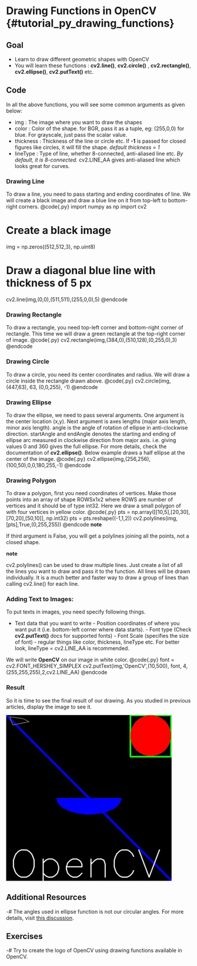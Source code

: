 Drawing Functions in OpenCV {#tutorial_py_drawing_functions}
===========================

Goal
----

-   Learn to draw different geometric shapes with OpenCV
-   You will learn these functions : **cv2.line()**, **cv2.circle()** , **cv2.rectangle()**,
    **cv2.ellipse()**, **cv2.putText()** etc.

Code
----

In all the above functions, you will see some common arguments as given below:

-   img : The image where you want to draw the shapes
-   color : Color of the shape. for BGR, pass it as a tuple, eg: (255,0,0) for blue. For
    grayscale, just pass the scalar value.
-   thickness : Thickness of the line or circle etc. If **-1** is passed for closed figures like
    circles, it will fill the shape. *default thickness = 1*
-   lineType : Type of line, whether 8-connected, anti-aliased line etc. *By default, it is
    8-connected.* cv2.LINE_AA gives anti-aliased line which looks great for curves.

### Drawing Line

To draw a line, you need to pass starting and ending coordinates of line. We will create a black
image and draw a blue line on it from top-left to bottom-right corners.
@code{.py}
import numpy as np
import cv2

# Create a black image
img = np.zeros((512,512,3), np.uint8)

# Draw a diagonal blue line with thickness of 5 px
cv2.line(img,(0,0),(511,511),(255,0,0),5)
@endcode
### Drawing Rectangle

To draw a rectangle, you need top-left corner and bottom-right corner of rectangle. This time we
will draw a green rectangle at the top-right corner of image.
@code{.py}
cv2.rectangle(img,(384,0),(510,128),(0,255,0),3)
@endcode
### Drawing Circle

To draw a circle, you need its center coordinates and radius. We will draw a circle inside the
rectangle drawn above.
@code{.py}
cv2.circle(img,(447,63), 63, (0,0,255), -1)
@endcode
### Drawing Ellipse

To draw the ellipse, we need to pass several arguments. One argument is the center location (x,y).
Next argument is axes lengths (major axis length, minor axis length). angle is the angle of rotation
of ellipse in anti-clockwise direction. startAngle and endAngle denotes the starting and ending of
ellipse arc measured in clockwise direction from major axis. i.e. giving values 0 and 360 gives the
full ellipse. For more details, check the documentation of **cv2.ellipse()**. Below example draws a
half ellipse at the center of the image.
@code{.py}
cv2.ellipse(img,(256,256),(100,50),0,0,180,255,-1)
@endcode
### Drawing Polygon

To draw a polygon, first you need coordinates of vertices. Make those points into an array of shape
ROWSx1x2 where ROWS are number of vertices and it should be of type int32. Here we draw a small
polygon of with four vertices in yellow color.
@code{.py}
pts = np.array([[10,5],[20,30],[70,20],[50,10]], np.int32)
pts = pts.reshape((-1,1,2))
cv2.polylines(img,[pts],True,(0,255,255))
@endcode
**note**

If third argument is False, you will get a polylines joining all the points, not a closed shape.

**note**

cv2.polylines() can be used to draw multiple lines. Just create a list of all the lines you want
to draw and pass it to the function. All lines will be drawn individually. It is a much better and
faster way to draw a group of lines than calling cv2.line() for each line.

### Adding Text to Images:

To put texts in images, you need specify following things.
   -   Text data that you want to write
    -   Position coordinates of where you want put it (i.e. bottom-left corner where data starts).
    -   Font type (Check **cv2.putText()** docs for supported fonts)
    -   Font Scale (specifies the size of font)
    -   regular things like color, thickness, lineType etc. For better look, lineType = cv2.LINE_AA
        is recommended.

We will write **OpenCV** on our image in white color.
@code{.py}
font = cv2.FONT_HERSHEY_SIMPLEX
cv2.putText(img,'OpenCV',(10,500), font, 4,(255,255,255),2,cv2.LINE_AA)
@endcode
### Result

So it is time to see the final result of our drawing. As you studied in previous articles, display
the image to see it.

![image](images/drawing.jpg)

Additional Resources
--------------------

-#  The angles used in ellipse function is not our circular angles. For more details, visit [this
    discussion](http://answers.opencv.org/question/14541/angles-in-ellipse-function/).

Exercises
---------

-#  Try to create the logo of OpenCV using drawing functions available in OpenCV.

